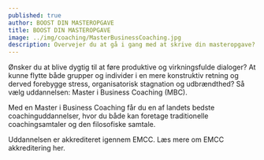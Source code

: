 ```yaml
---
published: true
author: BOOST DIN MASTEROPGAVE
title: BOOST DIN MASTEROPGAVE
image: ../img/coaching/MasterBusinessCoaching.jpg
description: Overvejer du at gå i gang med at skrive din masteropgave? – eller sidder du fast en skrivekløft og trænger til inspiration fra andre studerende og vejledere? Så deltag i vores kursus ‘Boost din masteropgave’!
---
```


Ønsker du at blive dygtig til at føre produktive og virkningsfulde dialoger? At kunne flytte både grupper og individer i en mere konstruktiv retning og derved forebygge stress, organisatorisk stagnation og udbrændthed? Så vælg uddannelsen: Master i Business Coaching (MBC).

Med en Master i Business Coaching får du en af landets bedste coachinguddannelser, hvor du både kan foretage traditionelle coachingsamtaler og den filosofiske samtale.

Uddannelsen er akkrediteret igennem EMCC. Læs mere om EMCC akkreditering her.